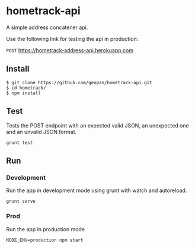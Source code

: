 # hometrack-api

A simple address concatener api.

Use the following link for testing the api in production:

`POST` https://hometrack-address-api.herokuapp.com

## Install
```
$ git clone https://github.com/geopan/hometrack-api.git
$ cd hometrack/
$ npm install
```

## Test
Tests the POST endpoint with an expected valid JSON, an unexpected one and an unvalid JSON format.
```
grunt test
```

## Run
### Development
Run the app in development mode using grunt with watch and autoreload.
```
grunt serve
```
### Prod
Run the app in production mode
```
NODE_ENV=production npm start
```

